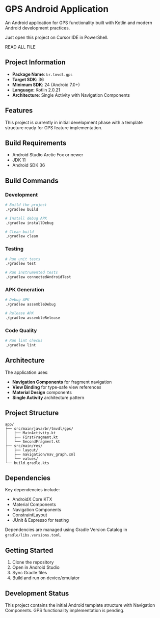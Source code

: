 # GPS Android Application

An Android application for GPS functionality built with Kotlin and modern Android development practices.

Just open this project on Cursor IDE in PowerShell.

READ ALL FILE

## Project Information

- **Package Name**: `br.tmvdl.gps`
- **Target SDK**: 36
- **Minimum SDK**: 24 (Android 7.0+)
- **Language**: Kotlin 2.0.21
- **Architecture**: Single Activity with Navigation Components

## Features

This project is currently in initial development phase with a template structure ready for GPS feature implementation.

## Build Requirements

- Android Studio Arctic Fox or newer
- JDK 11
- Android SDK 36

## Build Commands

### Development
```bash
# Build the project
./gradlew build

# Install debug APK
./gradlew installDebug

# Clean build
./gradlew clean
```

### Testing
```bash
# Run unit tests
./gradlew test

# Run instrumented tests
./gradlew connectedAndroidTest
```

### APK Generation
```bash
# Debug APK
./gradlew assembleDebug

# Release APK
./gradlew assembleRelease
```

### Code Quality
```bash
# Run lint checks
./gradlew lint
```

## Architecture

The application uses:
- **Navigation Components** for fragment navigation
- **View Binding** for type-safe view references
- **Material Design** components
- **Single Activity** architecture pattern

## Project Structure

```
app/
├── src/main/java/br/tmvdl/gps/
│   ├── MainActivity.kt
│   ├── FirstFragment.kt
│   └── SecondFragment.kt
├── src/main/res/
│   ├── layout/
│   ├── navigation/nav_graph.xml
│   └── values/
└── build.gradle.kts
```

## Dependencies

Key dependencies include:
- AndroidX Core KTX
- Material Components
- Navigation Components
- ConstraintLayout
- JUnit & Espresso for testing

Dependencies are managed using Gradle Version Catalog in `gradle/libs.versions.toml`.

## Getting Started

1. Clone the repository
2. Open in Android Studio
3. Sync Gradle files
4. Build and run on device/emulator

## Development Status

This project contains the initial Android template structure with Navigation Components. GPS functionality implementation is pending.